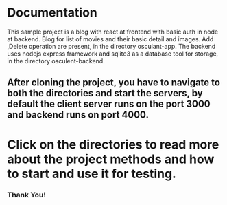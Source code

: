 # Documentation

This sample project is a blog with react at frontend with basic auth in node at backend. Blog for list of movies and their basic detail and  images. Add ,Delete  operation are present, in the directory osculant-app.
The backend uses nodejs express framework and sqlite3 as a database tool for storage, in the directory osculent-backend.

## After cloning the project, you have to navigate to both the directories and start the servers, by default the client server runs on the port 3000 and backend runs on port 4000.

# Click on the directories to read more about the project methods and how to start and use it for testing.
### Thank You!
